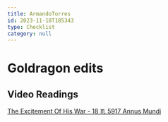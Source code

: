 ```yaml
---
title: ArmandoTorres
id: 2023-11-10T185343
type: Checklist
category: null
---
```


# Goldragon edits
## Video Readings
[The Excitement Of His War - 18 ♏ 5917 Annus Mundi](https://youtu.be/_EvU_5pNa_s)
